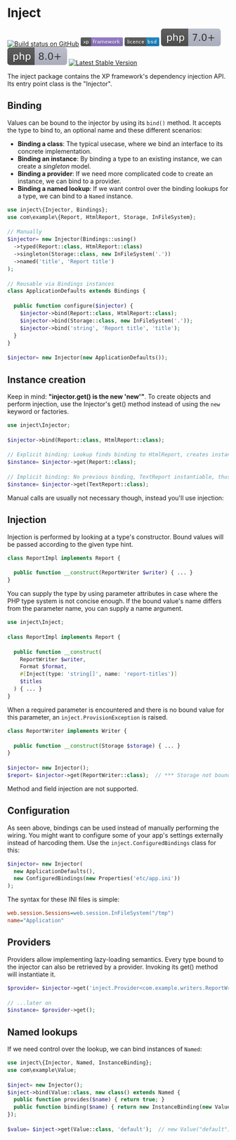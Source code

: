 Inject
======

[![Build status on GitHub](https://github.com/xp-forge/inject/workflows/Tests/badge.svg)](https://github.com/xp-forge/inject/actions)
[![XP Framework Module](https://raw.githubusercontent.com/xp-framework/web/master/static/xp-framework-badge.png)](https://github.com/xp-framework/core)
[![BSD Licence](https://raw.githubusercontent.com/xp-framework/web/master/static/licence-bsd.png)](https://github.com/xp-framework/core/blob/master/LICENCE.md)
[![Requires PHP 7.0+](https://raw.githubusercontent.com/xp-framework/web/master/static/php-7_0plus.svg)](http://php.net/)
[![Supports PHP 8.0+](https://raw.githubusercontent.com/xp-framework/web/master/static/php-8_0plus.svg)](http://php.net/)
[![Latest Stable Version](https://poser.pugx.org/xp-forge/inject/version.png)](https://packagist.org/packages/xp-forge/inject)

The inject package contains the XP framework's dependency injection API. Its entry point class is the "Injector".

Binding
-------
Values can be bound to the injector by using its `bind()` method. It accepts the type to bind to, an optional name and these different scenarios:

* **Binding a class**: The typical usecase, where we bind an interface to its concrete implementation.
* **Binding an instance**: By binding a type to an existing instance, we can create a *singleton* model.
* **Binding a provider**: If we need more complicated code to create an instance, we can bind to a provider.
* **Binding a named lookup**: If we want control over the binding lookups for a type, we can bind to a `Named` instance.

```php
use inject\{Injector, Bindings};
use com\example\{Report, HtmlReport, Storage, InFileSystem};

// Manually
$injector= new Injector(Bindings::using()
  ->typed(Report::class, HtmlReport::class)
  ->singleton(Storage::class, new InFileSystem('.'))
  ->named('title', 'Report title')
);

// Reusable via Bindings instances
class ApplicationDefaults extends Bindings {

  public function configure($injector) {
    $injector->bind(Report::class, HtmlReport::class);
    $injector->bind(Storage::class, new InFileSystem('.'));
    $injector->bind('string', 'Report title', 'title');
  }
}

$injector= new Injector(new ApplicationDefaults());
```

Instance creation
-----------------
Keep in mind: **"injector.get() is the new 'new'"**. To create objects and perform injection, use the Injector's get() method instead of using the `new` keyword or factories.

```php
use inject\Injector;

$injector->bind(Report::class, HtmlReport::class);

// Explicit binding: Lookup finds binding to HtmlReport, creates instance.
$instance= $injector->get(Report::class);

// Implicit binding: No previous binding, TextReport instantiable, thus created.
$instance= $injector->get(TextReport::class);
```

Manual calls are usually not necessary though, instead you'll use injection:

Injection
---------
Injection is performed by looking at a type's constructor. Bound values will be passed according to the given type hint.

```php
class ReportImpl implements Report {

  public function __construct(ReportWriter $writer) { ... }
}
```

You can supply the type by using parameter attributes in case where the PHP type system is not concise enough. If the bound value's name differs from the parameter name, you can supply a name argument.

```php
use inject\Inject;

class ReportImpl implements Report {

  public function __construct(
    ReportWriter $writer,
    Format $format,
    #[Inject(type: 'string[]', name: 'report-titles')]
    $titles
  ) { ... }
}
```

When a required parameter is encountered and there is no bound value for this parameter, an `inject.ProvisionException` is raised.

```php
class ReportWriter implements Writer {

  public function __construct(Storage $storage) { ... }
}

$injector= new Injector();
$report= $injector->get(ReportWriter::class);  // *** Storage not bound
```

Method and field injection are not supported.

Configuration
-------------
As seen above, bindings can be used instead of manually performing the wiring. You might want to configure some of your app's settings externally instead of harcoding them. Use the `inject.ConfiguredBindings` class for this:

```php
$injector= new Injector(
  new ApplicationDefaults(),
  new ConfiguredBindings(new Properties('etc/app.ini'))
);
```

The syntax for these INI files is simple:

```ini
web.session.Sessions=web.session.InFileSystem("/tmp")
name="Application"
```

Providers
---------
Providers allow implementing lazy-loading semantics. Every type bound to the injector can also be retrieved by a provider. Invoking its get() method will instantiate it.

```php
$provider= $injector->get('inject.Provider<com.example.writers.ReportWriter>');

// ...later on
$instance= $provider->get();
```

Named lookups
-------------
If we need control over the lookup, we can bind instances of `Named`:

```php
use inject\{Injector, Named, InstanceBinding};
use com\example\Value;

$inject= new Injector();
$inject->bind(Value::class, new class() extends Named {
  public function provides($name) { return true; }
  public function binding($name) { return new InstanceBinding(new Value($name)); }
});

$value= $inject->get(Value::class, 'default');  // new Value("default")
```

